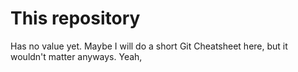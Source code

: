 # This repository
Has no value yet. Maybe I will do a short Git Cheatsheet here, but it wouldn't matter anyways. Yeah,

